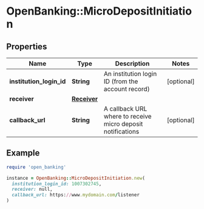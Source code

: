 # OpenBanking::MicroDepositInitiation

## Properties

| Name | Type | Description | Notes |
| ---- | ---- | ----------- | ----- |
| **institution_login_id** | **String** | An institution login ID (from the account record) | [optional] |
| **receiver** | [**Receiver**](Receiver.md) |  |  |
| **callback_url** | **String** | A callback URL where to receive micro deposit notifications | [optional] |

## Example

```ruby
require 'open_banking'

instance = OpenBanking::MicroDepositInitiation.new(
  institution_login_id: 1007302745,
  receiver: null,
  callback_url: https://www.mydomain.com/listener
)
```

